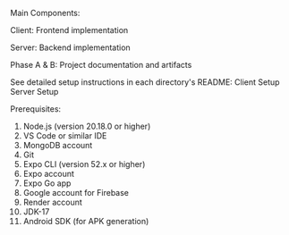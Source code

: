 Main Components:

Client: Frontend implementation 

Server: Backend implementation 

Phase A & B: Project documentation and artifacts


See detailed setup instructions in each directory's README:
Client Setup
Server Setup

Prerequisites:
1. Node.js (version 20.18.0 or higher)
2. VS Code or similar IDE
3. MongoDB account
4. Git
5. Expo CLI (version 52.x or higher)
6. Expo account
7. Expo Go app
8. Google account for Firebase
9. Render account
10. JDK-17
11. Android SDK (for APK generation)
